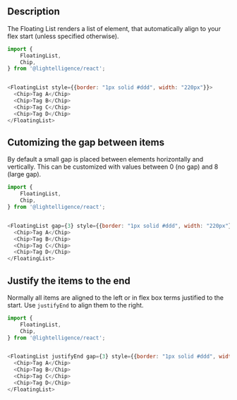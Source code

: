 ## Description

The Floating List renders a list of element, that automatically align to your flex start (unless specified otherwise).

```js
import {
	FloatingList,
	Chip,
} from '@lightelligence/react';


<FloatingList style={{border: "1px solid #ddd", width: "220px"}}>
  <Chip>Tag A</Chip>
  <Chip>Tag B</Chip>
  <Chip>Tag C</Chip>
  <Chip>Tag D</Chip>
</FloatingList>
```

## Cutomizing the gap between items

By default a small gap is placed between elements horizontally and vertically. This can be customized with values between 0 (no gap) and 8 (large gap).

```js
import {
	FloatingList,
	Chip,
} from '@lightelligence/react';


<FloatingList gap={3} style={{border: "1px solid #ddd", width: "220px"}}>
  <Chip>Tag A</Chip>
  <Chip>Tag B</Chip>
  <Chip>Tag C</Chip>
  <Chip>Tag D</Chip>
</FloatingList>
```

## Justify the items to the end

Normally all items are aligned to the left or in flex box terms justified to the start. Use `justifyEnd` to align them to the right.

```js
import {
	FloatingList,
	Chip,
} from '@lightelligence/react';


<FloatingList justifyEnd gap={3} style={{border: "1px solid #ddd", width: "220px"}}>
  <Chip>Tag A</Chip>
  <Chip>Tag B</Chip>
  <Chip>Tag C</Chip>
  <Chip>Tag D</Chip>
</FloatingList>
```